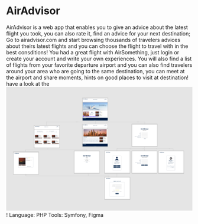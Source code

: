 # AirAdvisor
AirAdvisor is a web app that enables you to give an advice about the latest flight you took, you can also rate it, find an advice for your next destination;
Go to airadvisor.com and start browsing thousands of travelers advices about theirs latest flights and you can choose the flight to travel with in the best consditions!
You had a great flight with AirSomething, just login or create your account and write your own experiences.
You will also find a list of flights from your favorite departure airport and you can also find travelers around your area who are going to the same destination, you can meet at the airport and share moments, hints on good places to visit at destination!
have a look at the ![wireframe](https://github.com/Alexandre-Corrette/AirAdvisor/blob/master/assets/images/Maquette.png)!
Language: PHP
Tools: Symfony, Figma
